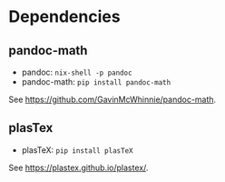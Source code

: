 # Dependencies

## pandoc-math

- pandoc: `nix-shell -p pandoc`
- pandoc-math: `pip install pandoc-math`

See https://github.com/GavinMcWhinnie/pandoc-math.

## plasTex

- plasTeX: `pip install plasTeX`

See https://plastex.github.io/plastex/.
